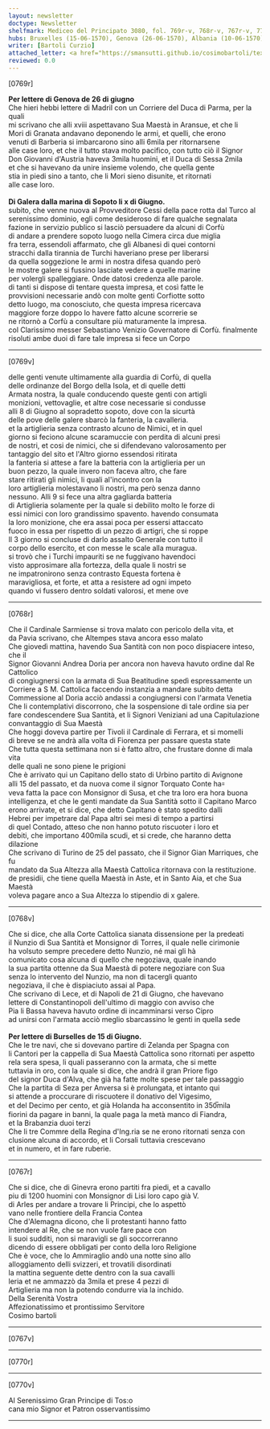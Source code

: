 ```yaml
---
layout: newsletter
doctype: Newsletter
shelfmark: Mediceo del Principato 3080, fol. 769r-v, 768r-v, 767r-v, 770r-v
hubs: Bruxelles (15-06-1570), Genova (26-06-1570), Albania (10-06-1570)
writer: [Bartoli Curzio]
attached_letter: <a href="https://smansutti.github.io/cosimobartoli/texts/TBD/">TBD</a>
reviewed: 0.0
---
```


[0769r]  
  
  
<strong>Per lettere di Genova de 26 di giugno</strong>  
Che hieri hebbi lettere di Madril con un Corriere del Duca di Parma, per la quali  
mi scrivano che alli xviii aspettavano Sua Maestà in Aransue, et che li  
Mori di Granata andavano deponendo le armi, et quelli, che erono  
venuti di Barberia si imbarcarono sino alli 6mila per ritornarsene  
alle case loro, et che il tutto stava molto pacifico, con tutto ciò il Signor  
Don Giovanni d'Austria haveva 3mila huomini, et il Duca di Sessa 2mila  
et che si havevano da unire insieme volendo, che quella gente  
stia in piedi sino a tanto, che li Mori sieno disunite, et ritornati  
alle case loro.  
<br/><strong>Di Galera dalla marina di Sopoto li x di Giugno.</strong>  
subito, che venne nuova al Provveditore Cessi della pace rotta dal Turco al  
serenissimo dominio, egli come desideroso di fare qualche segnalata  
fazione in servizio publico si lasciò persuadere da alcuni di Corfù  
di andare a prendere sopoto luogo nella Cimera circa due miglia  
fra terra, essendoli affarmato, che gli Albanesi di quei contorni  
stracchi dalla tirannia de Turchi haveriano prese per liberarsi  
da quella soggezione le armi in nostra difesa quando però  
le mostre galere si fussino lasciate vedere a quelle marine  
per volergli spalleggiare. Onde datosi credenza alle parole.  
di tanti si dispose di tentare questa impresa, et così fatte le  
provvisioni necessarie andò con molte genti Corfiotte sotto  
detto luogo, ma conosciuto, che questa impresa ricercava  
maggiore forze doppo lo havere fatto alcune scorrerie se  
ne ritornò a Corfù a consultare più maturamente la impresa.  
col Clarissimo messer Sebastiano Venizio Governatore di Corfù. finalmente  
risoluti ambe duoi dì fare tale impresa si fece un Corpo  
  
---  

[0769v]  
  
  
delle genti venute ultimamente alla guardia di Corfù, di quella  
delle ordinanze del Borgo della Isola, et di quelle detti  
Armata nostra, la quale conducendo queste genti con artigli  
monizioni, vettovaglie, et altre cose necessarie si condusse  
alli 8 di Giugno al sopradetto sopoto, dove con la sicurtà  
delle pove delle galere sbarcò la fanteria, la cavalleria.  
et la artiglieria senza contrasto alcuno de Nimici, et in quel  
giorno si feciono alcune scaramuccie con perdita di alcuni presi  
de nostri, et cosi de nimici, che si difendevano valorosamento per  
tantaggio del sito et l'Altro giorno essendosi ritirata  
la fanteria si attese a fare la batteria con la artiglieria per un  
buon pezzo, la quale invero non faceva altro, che fare  
stare ritirati gli nimici, li quali al'incontro con la  
loro artiglieria molestavano li nostri, ma però senza danno  
nessuno. Alli 9 si fece una altra gagliarda batteria  
di Artiglieria solamente per la quale si debilito molto le forze di  
essi nimici con loro grandissimo spavento. havendo consumata  
la loro monizione, che era assai poca per essersi attaccato  
fuoco in essa per rispetto di un pezzo di artigri, che si roppe  
Il 3 giorno si concluse di darlo assalto Generale con tutto il  
corpo dello esercito, et con messe le scale alla muragua.  
si trovò che i Turchi impauriti se ne fuggivano havendoci  
visto approsimare alla fortezza, della quale li nostri se  
ne impatronirono senza contrasto Equesta fortena è  
maravigliosa, et forte, et atta a resistere ad ogni impeto  
quando vi fussero dentro soldati valorosi, et mene ove  
  
---  

[0768r]  
  
  
Che il Cardinale Sarmiense si trova malato con pericolo della vita, et  
da Pavia scrivano, che Altempes stava ancora esso malato  
Che giovedì mattina, havendo Sua Santità con non poco dispiacere inteso, che il  
Signor Giovanni Andrea Doria per ancora non haveva havuto ordine dal Re Cattolico  
di congiugnersi con la armata di Sua Beatitudine spedì espressamente un  
Corriere a S M. Cattolica faccendo instanzia a mandare subito detta  
Commessione al Doria acciò andassi a congiugnersi con l'armata Venetia  
Che li contemplativi discorrono, che la sospensione di tale ordine sia per  
fare condescendere Sua Santità, et li Signori Veniziani ad una Capitulazione  
convantaggio di Sua Maestà  
Che hoggi doveva partire per Tivoli il Cardinale di Ferrara, et si momelli  
di breve se ne andrà alla volta di Fiorenza per passare questa state  
Che tutta questa settimana non si è fatto altro, che frustare donne di mala vita  
delle quali ne sono piene le prigioni  
Che è arrivato qui un Capitano dello stato di Urbino partito di Avignone  
alli 15 del passato, et da nuova come il signor Torquato Conte ha꞊  
veva fatta la pace con Monsignor di Susa, et che tra loro era hora buona  
intelligenza, et che le genti mandate da Sua Santità sotto il Capitano Marco  
erono arrivate, et si dice, che detto Capitano è stato spedito dalli  
Hebrei per impetrare dal Papa altri sei mesi di tempo a partirsi  
di quel Contado, atteso che non hanno potuto riscuoter i loro et  
debiti, che importano 400mila scudi, et si crede, che haranno detta dilazione  
Che scrivano di Turino de 25 del passato, che il Signor Gian Marriques, che fu  
mandato da Sua Altezza alla Maestà Cattolica ritornava con la restituzione.  
de presidii, che tiene quella Maestà in Aste, et in Santo Aia, et che Sua Maestà  
voleva pagare anco a Sua Altezza lo stipendio di x galere.  
  
---  

[0768v]  
  
  
Che si dice, che alla Corte Cattolica sianata dissensione per la predeati  
il Nunzio di Sua Santità et Monsignor di Torres, il quale nelle cirimonie  
ha volsuto sempre precedere detto Nunzio, né mai gli hà  
comunicato cosa alcuna di quello che negoziava, quale inando  
la sua partita ottenne da Sua Maestà di potere negoziare con Sua  
senza lo intervento del Nunzio, ma non di tacergli quanto  
negoziava, il che è dispiaciuto assai al Papa.  
Che scrivano di Lece, et di Napoli de 21 di Giugno, che havevano  
lettere di Constantinopoli dell'ultimo di maggio con avviso che  
Pia li Bassa haveva havuto ordine di incamminarsi verso Cipro  
ad unirsi con l'armata acciò meglio sbarcassino le genti in quella sede  
<br/><strong>Per lettere di Burselles de 15 di Giugno.</strong>  
Che le tre navi, che si dovevano partire di Zelanda per Spagna con  
li Cantori per la cappella di Sua Maestà Cattolica sono ritornati per aspetto  
rela sera spesa, li quali passeranno con la armata, che si mette  
tuttavia in oro, con la quale si dice, che andrà il gran Priore figo  
del signor Duca d'Alva, che già ha fatte molte spese per tale passaggio  
Che la partita di Seza per Anversa si è prolungata, et intanto qui  
si attende a proccurare di riscuotere il donativo del Vigesimo,  
et del Decimo per cento, et già Holanda ha acconsentito in 350̅mila  
fiorini da pagare in banni, la quale paga la metà manco di Fiandra,  
et la Brabanzia duoi terzi  
Che li tre Commre della Regina d'Ing.ria se ne erono ritornati senza con  
clusione alcuna di accordo, et li Corsali tuttavia crescevano  
et in numero, et in fare ruberie.  
  
---  

[0767r]  
  
  
Che si dice, che di Ginevra erono partiti fra piedi, et a cavallo  
piu di 1200 huomini con Monsignor di Lisi loro capo già V.  
di Arles per andare a trovare li Principi, che lo aspettò  
vano nelle frontiere della Francia Contea  
Che d'Alemagna dicono, che li protestanti hanno fatto  
intendere al Re, che se non vuole fare pace con  
li suoi sudditi, non si maravigli se gli soccorreranno  
dicendo di essere obbligati per conto della loro Religione  
Che è voce, che lo Ammiraglio andò una notte sino allo  
alloggiamento delli svizzeri, et trovatili disordinati  
la mattina seguente dette dentro con la sua cavalli  
leria et ne ammazzò da 3mila et prese 4 pezzi di  
Artiglieria ma non la potendo condurre via la inchido.  
Della Serenità Vostra  
Affezionatissimo et prontissimo Servitore  
Cosimo bartoli  
  
---  

[0767v]  
  
  
  
---  

[0770r]  
  
  
  
---  

[0770v]  
  
  
Al Serenissimo Gran Principe di Tos:o  
cana mio Signor et Patron osservantissimo  
  
---  

